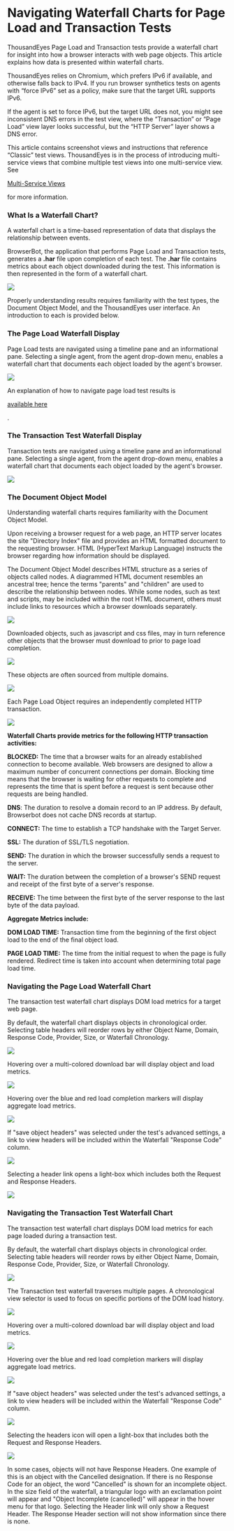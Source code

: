 # Navigating Waterfall Charts for Page Load and Transaction Tests

ThousandEyes Page Load and Transaction tests provide a waterfall chart for insight into how a browser interacts with web page objects. This article explains how data is presented within waterfall charts.

ThousandEyes relies on Chromium, which prefers IPv6 if available, and otherwise falls back to IPv4. If you run browser synthetics tests on agents with “force IPv6” set as a policy, make sure that the target URL supports IPv6.

If the agent is set to force IPv6, but the target URL does not, you might see inconsistent DNS errors in the test view, where the “Transaction” or “Page Load” view layer looks successful, but the “HTTP Server” layer shows a DNS error.

This article contains screenshot views and instructions that reference “Classic” test views. ThousandEyes is in the process of introducing multi-service views that combine multiple test views into one multi-service view. See

[Multi-Service Views](https://docs.thousandeyes.com/product-documentation/internet-and-wan-monitoring/tests/multi-service-views)

for more information.

### What Is a Waterfall Chart? <a href="#what-is-a-waterfall-chart" id="what-is-a-waterfall-chart"></a>

A waterfall chart is a time-based representation of data that displays the relationship between events.

BrowserBot, the application that performs Page Load and Transaction tests, generates a **.har** file upon completion of each test. The **.har** file contains metrics about each object downloaded during the test. This information is then represented in the form of a waterfall chart.

![](https://2360053865-files.gitbook.io/\~/files/v0/b/gitbook-x-prod.appspot.com/o/spaces%2F-M4QARF6s57qxMrOHDTZ%2Fuploads%2Fgit-blob-575353dead3ad3fcdc7436ef250823e5bc992046%2Fproduct-documentation\_tests\_navigating-waterfall-charts-for-page-load-and-transaction-tests-1.png?alt=media)

Properly understanding results requires familiarity with the test types, the Document Object Model, and the ThousandEyes user interface. An introduction to each is provided below.

### The Page Load Waterfall Display <a href="#the-page-load-waterfall-display" id="the-page-load-waterfall-display"></a>

Page Load tests are navigated using a timeline pane and an informational pane. Selecting a single agent, from the agent drop-down menu, enables a waterfall chart that documents each object loaded by the agent's browser.

![](https://2360053865-files.gitbook.io/\~/files/v0/b/gitbook-x-prod.appspot.com/o/spaces%2F-M4QARF6s57qxMrOHDTZ%2Fuploads%2Fgit-blob-22a75cf8b4b3bc0d0d1431f47bc2b128ea9fda3a%2Fproduct-documentation\_tests\_navigating-waterfall-charts-for-page-load-and-transaction-tests-2.png?alt=media)

An explanation of how to navigate page load test results is

[available here](<../.gitbook/assets/using the page load view>)

.

### The Transaction Test Waterfall Display <a href="#the-transaction-test-waterfall-display" id="the-transaction-test-waterfall-display"></a>

Transaction tests are navigated using a timeline pane and an informational pane. Selecting a single agent, from the agent drop-down menu, enables a waterfall chart that documents each object loaded by the agent's browser.

![](https://2360053865-files.gitbook.io/\~/files/v0/b/gitbook-x-prod.appspot.com/o/spaces%2F-M4QARF6s57qxMrOHDTZ%2Fuploads%2Fgit-blob-7b7ec3700e26aaee538afc0650ed24574b79bb28%2Fproduct-documentation\_tests\_navigating-waterfall-charts-for-page-load-and-transaction-tests-3.jpg?alt=media)

### The Document Object Model <a href="#the-document-object-model" id="the-document-object-model"></a>

Understanding waterfall charts requires familiarity with the Document Object Model.

Upon receiving a browser request for a web page, an HTTP server locates the site "Directory Index" file and provides an HTML formatted document to the requesting browser. HTML (HyperText Markup Language) instructs the browser regarding how information should be displayed.

The Document Object Model describes HTML structure as a series of objects called nodes. A diagrammed HTML document resembles an ancestral tree; hence the terms "parents" and "children" are used to describe the relationship between nodes. While some nodes, such as text and scripts, may be included within the root HTML document, others must include links to resources which a browser downloads separately.

![](https://2360053865-files.gitbook.io/\~/files/v0/b/gitbook-x-prod.appspot.com/o/spaces%2F-M4QARF6s57qxMrOHDTZ%2Fuploads%2Fgit-blob-fbabe4541d844d57836d811ce335f3afa70b7940%2Fproduct-documentation\_tests\_navigating-waterfall-charts-for-page-load-and-transaction-tests-4.jpg?alt=media)

Downloaded objects, such as javascript and css files, may in turn reference other objects that the browser must download to prior to page load completion.

![](https://2360053865-files.gitbook.io/\~/files/v0/b/gitbook-x-prod.appspot.com/o/spaces%2F-M4QARF6s57qxMrOHDTZ%2Fuploads%2Fgit-blob-4399eea5225c184d7ee5fbd21e9e1eb764bf8edd%2Fproduct-documentation\_tests\_navigating-waterfall-charts-for-page-load-and-transaction-tests-5.jpg?alt=media)

These objects are often sourced from multiple domains.

![](https://2360053865-files.gitbook.io/\~/files/v0/b/gitbook-x-prod.appspot.com/o/spaces%2F-M4QARF6s57qxMrOHDTZ%2Fuploads%2Fgit-blob-bfc4fc1c1420218b9ff1433486aba942210ed26d%2Fproduct-documentation\_tests\_navigating-waterfall-charts-for-page-load-and-transaction-tests-6.jpg?alt=media)

Each Page Load Object requires an independently completed HTTP transaction.

![](https://2360053865-files.gitbook.io/\~/files/v0/b/gitbook-x-prod.appspot.com/o/spaces%2F-M4QARF6s57qxMrOHDTZ%2Fuploads%2Fgit-blob-1370b897f2de743b700a118fa1104b0767bdfa18%2Fproduct-documentation\_tests\_navigating-waterfall-charts-for-page-load-and-transaction-tests-7.jpg?alt=media)

**Waterfall Charts provide metrics for the following HTTP transaction activities:**

**BLOCKED:** The time that a browser waits for an already established connection to become available. Web browsers are designed to allow a maximum number of concurrent connections per domain. Blocking time means that the browser is waiting for other requests to complete and represents the time that is spent before a request is sent because other requests are being handled.

**DNS**: The duration to resolve a domain record to an IP address. By default, Browserbot does not cache DNS records at startup.

**CONNECT:** The time to establish a TCP handshake with the Target Server.

**SSL:** The duration of SSL/TLS negotiation.

**SEND:** The duration in which the browser successfully sends a request to the server.

**WAIT:** The duration between the completion of a browser's SEND request and receipt of the first byte of a server's response.

**RECEIVE:** The time between the first byte of the server response to the last byte of the data payload.

**Aggregate Metrics include:**

**DOM LOAD TIME:** Transaction time from the beginning of the first object load to the end of the final object load.

**PAGE LOAD TIME:** The time from the initial request to when the page is fully rendered. Redirect time is taken into account when determining total page load time.

### Navigating the Page Load Waterfall Chart <a href="#navigating-the-page-load-waterfall-chart" id="navigating-the-page-load-waterfall-chart"></a>

The transaction test waterfall chart displays DOM load metrics for a target web page.

By default, the waterfall chart displays objects in chronological order. Selecting table headers will reorder rows by either Object Name, Domain, Response Code, Provider, Size, or Waterfall Chronology.

![](https://2360053865-files.gitbook.io/\~/files/v0/b/gitbook-x-prod.appspot.com/o/spaces%2F-M4QARF6s57qxMrOHDTZ%2Fuploads%2Fgit-blob-00ca345ab32e32d6b180239149e701566136ad7f%2Fproduct-documentation\_tests\_navigating-waterfall-charts-for-page-load-and-transaction-tests-11.jpg?alt=media)

Hovering over a multi-colored download bar will display object and load metrics.

![](https://2360053865-files.gitbook.io/\~/files/v0/b/gitbook-x-prod.appspot.com/o/spaces%2F-M4QARF6s57qxMrOHDTZ%2Fuploads%2Fgit-blob-1370b897f2de743b700a118fa1104b0767bdfa18%2Fproduct-documentation\_tests\_navigating-waterfall-charts-for-page-load-and-transaction-tests-7.jpg?alt=media)

Hovering over the blue and red load completion markers will display aggregate load metrics.

![](https://2360053865-files.gitbook.io/\~/files/v0/b/gitbook-x-prod.appspot.com/o/spaces%2F-M4QARF6s57qxMrOHDTZ%2Fuploads%2Fgit-blob-6564339eae7100ee23ecc9c6fb2af3af45d1956d%2Fproduct-documentation\_tests\_navigating-waterfall-charts-for-page-load-and-transaction-tests-10.jpg?alt=media)

If "save object headers" was selected under the test's advanced settings, a link to view headers will be included within the Waterfall "Response Code" column.

![](https://2360053865-files.gitbook.io/\~/files/v0/b/gitbook-x-prod.appspot.com/o/spaces%2F-M4QARF6s57qxMrOHDTZ%2Fuploads%2Fgit-blob-00ca345ab32e32d6b180239149e701566136ad7f%2Fproduct-documentation\_tests\_navigating-waterfall-charts-for-page-load-and-transaction-tests-11.jpg?alt=media)

Selecting a header link opens a light-box which includes both the Request and Response Headers.

![](https://2360053865-files.gitbook.io/\~/files/v0/b/gitbook-x-prod.appspot.com/o/spaces%2F-M4QARF6s57qxMrOHDTZ%2Fuploads%2Fgit-blob-b2fa09a88c0d74ee146494e340b2786d7903eda9%2Fproduct-documentation\_tests\_navigating-waterfall-charts-for-page-load-and-transaction-tests-12.jpg?alt=media)

### Navigating the Transaction Test Waterfall Chart <a href="#navigating-the-transaction-test-waterfall-chart" id="navigating-the-transaction-test-waterfall-chart"></a>

The transaction test waterfall chart displays DOM load metrics for each page loaded during a transaction test.

By default, the waterfall chart displays objects in chronological order. Selecting table headers will reorder rows by either Object Name, Domain, Response Code, Provider, Size, or Waterfall Chronology.

![](https://2360053865-files.gitbook.io/\~/files/v0/b/gitbook-x-prod.appspot.com/o/spaces%2F-M4QARF6s57qxMrOHDTZ%2Fuploads%2Fgit-blob-ae94cbb63e6e0a3a382057b2844b343ab6a821c6%2Fproduct-documentation\_tests\_navigating-waterfall-charts-for-page-load-and-transaction-tests-13.jpg?alt=media)

The Transaction test waterfall traverses multiple pages. A chronological view selector is used to focus on specific portions of the DOM load history.

![](https://2360053865-files.gitbook.io/\~/files/v0/b/gitbook-x-prod.appspot.com/o/spaces%2F-M4QARF6s57qxMrOHDTZ%2Fuploads%2Fgit-blob-39946524daabb451f12b9ccb6d26713dcc991fcc%2Fproduct-documentation\_tests\_navigating-waterfall-charts-for-page-load-and-transaction-tests-14.jpg?alt=media)

Hovering over a multi-colored download bar will display object and load metrics.

![](https://2360053865-files.gitbook.io/\~/files/v0/b/gitbook-x-prod.appspot.com/o/spaces%2F-M4QARF6s57qxMrOHDTZ%2Fuploads%2Fgit-blob-62d45021e0f378eda7f6e77bff9b1e73c0e30570%2Fproduct-documentation\_tests\_navigating-waterfall-charts-for-page-load-and-transaction-tests-15.jpg?alt=media)

Hovering over the blue and red load completion markers will display aggregate load metrics.

![](https://2360053865-files.gitbook.io/\~/files/v0/b/gitbook-x-prod.appspot.com/o/spaces%2F-M4QARF6s57qxMrOHDTZ%2Fuploads%2Fgit-blob-ec313027a6552c7319fac61b5f5c1c73adfabebb%2Fproduct-documentation\_tests\_navigating-waterfall-charts-for-page-load-and-transaction-tests-16.jpg?alt=media)

If "save object headers" was selected under the test's advanced settings, a link to view headers will be included within the Waterfall "Response Code" column.

![](https://2360053865-files.gitbook.io/\~/files/v0/b/gitbook-x-prod.appspot.com/o/spaces%2F-M4QARF6s57qxMrOHDTZ%2Fuploads%2Fgit-blob-d63941764b694983c012e62fcfc5e6509c06ace4%2Fproduct-documentation\_tests\_navigating-waterfall-charts-for-page-load-and-transaction-tests-17.jpg?alt=media)

Selecting the headers icon will open a light-box that includes both the Request and Response Headers.

![](https://2360053865-files.gitbook.io/\~/files/v0/b/gitbook-x-prod.appspot.com/o/spaces%2F-M4QARF6s57qxMrOHDTZ%2Fuploads%2Fgit-blob-9899ef62a1e2530fce8e52da9319bef9a75fdb90%2Fproduct-documentation\_tests\_navigating-waterfall-charts-for-page-load-and-transaction-tests-18.jpg?alt=media)

In some cases, objects will not have Response Headers. One example of this is an object with the Cancelled designation. If there is no Response Code for an object, the word "Cancelled" is shown for an incomplete object. In the size field of the waterfall, a triangular logo with an exclamation point will appear and "Object Incomplete (cancelled)" will appear in the hover menu for that logo. Selecting the Header link will only show a Request Header. The Response Header section will not show information since there is none.
